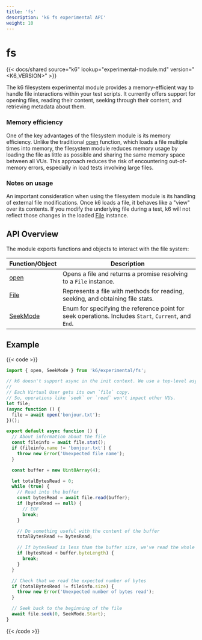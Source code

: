 ```yaml
---
title: 'fs'
description: 'k6 fs experimental API'
weight: 10
---
```


# fs

{{< docs/shared source="k6" lookup="experimental-module.md" version="<K6_VERSION>" >}}

The k6 filesystem experimental module provides a memory-efficient way to handle file interactions within your test scripts. It currently offers support for opening files, reading their content, seeking through their content, and retrieving metadata about them.

### Memory efficiency

One of the key advantages of the filesystem module is its memory efficiency. Unlike the traditional [open](https://grafana.com/docs/k6/latest/javascript-api/init-context/open/) function, which loads a file multiple times into memory, the filesystem module reduces memory usage by loading the file as little as possible and sharing the same memory space between all VUs. This approach reduces the risk of encountering out-of-memory errors, especially in load tests involving large files.

### Notes on usage

An important consideration when using the filesystem module is its handling of external file modifications. Once k6 loads a file, it behaves like a "view" over its contents. If you modify the underlying file during a test, k6 will not reflect those changes in the loaded [File](https://grafana.com/docs/k6/<K6_VERSION>/javascript-api/k6-experimental/fs/file/) instance.

## API Overview

The module exports functions and objects to interact with the file system:

| Function/Object                                                                                 | Description                                                                                          |
| ----------------------------------------------------------------------------------------------- | ---------------------------------------------------------------------------------------------------- |
| [open](https://grafana.com/docs/k6/<K6_VERSION>/javascript-api/k6-experimental/fs/open)         | Opens a file and returns a promise resolving to a `File` instance.                                   |
| [File](https://grafana.com/docs/k6/<K6_VERSION>/javascript-api/k6-experimental/fs/file)         | Represents a file with methods for reading, seeking, and obtaining file stats.                       |
| [SeekMode](https://grafana.com/docs/k6/<K6_VERSION>/javascript-api/k6-experimental/fs/seekmode) | Enum for specifying the reference point for seek operations. Includes `Start`, `Current`, and `End`. |

## Example

{{< code >}}

```javascript
import { open, SeekMode } from 'k6/experimental/fs';

// k6 doesn't support async in the init context. We use a top-level async function for `await`.
//
// Each Virtual User gets its own `file` copy.
// So, operations like `seek` or `read` won't impact other VUs.
let file;
(async function () {
  file = await open('bonjour.txt');
})();

export default async function () {
  // About information about the file
  const fileinfo = await file.stat();
  if (fileinfo.name != 'bonjour.txt') {
    throw new Error('Unexpected file name');
  }

  const buffer = new Uint8Array(4);

  let totalBytesRead = 0;
  while (true) {
    // Read into the buffer
    const bytesRead = await file.read(buffer);
    if (bytesRead == null) {
      // EOF
      break;
    }

    // Do something useful with the content of the buffer
    totalBytesRead += bytesRead;

    // If bytesRead is less than the buffer size, we've read the whole file
    if (bytesRead < buffer.byteLength) {
      break;
    }
  }

  // Check that we read the expected number of bytes
  if (totalBytesRead != fileinfo.size) {
    throw new Error('Unexpected number of bytes read');
  }

  // Seek back to the beginning of the file
  await file.seek(0, SeekMode.Start);
}
```

{{< /code >}}
